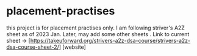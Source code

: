 # placement-practises
this project is for placement practises only. I am following striver's A2Z sheet as of 2023 Jan. Later, may add some other sheets .
Link to current sheet -> [https://takeuforward.org/strivers-a2z-dsa-course/strivers-a2z-dsa-course-sheet-2/] [website]  